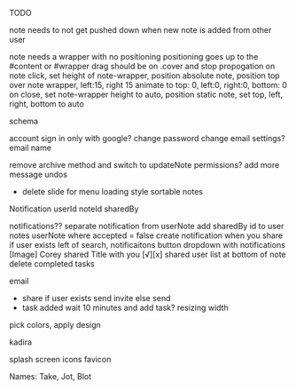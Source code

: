 TODO

note needs to not get pushed down when new note is added from other user

note needs a wrapper with no positioning
positioning goes up to the #content or #wrapper
drag should be on .cover and stop propogation
on note click, set height of note-wrapper, position absolute note, position top over note wrapper, left:15, right 15
  animate to top: 0, left:0, right:0, bottom: 0
on close, set note-wrapper height to auto, position static note, set top, left, right, bottom to auto

schema

account
  sign in only with google?
  change password
  change email settings?
    email
    name

remove archive method and switch to updateNote
permissions?
add more message undos
  - delete
slide for menu
loading style
sortable notes

Notification
  userId
  noteId
  sharedBy

notifications??
  separate notification from userNote
  add sharedBy id to user notes
  userNote where accepted = false
  create notification when you share if user exists
  left of search, notificaitons button
  dropdown with notifications
    [Image] Corey shared Title with you [√][x]
shared user list at bottom of note
delete completed tasks

email
  - share
    if user exists
      send invite
    else
      send
  - task added
    wait 10 minutes and add task?
resizing width

pick colors, apply design

kadira

splash screen
icons
favicon

Names: Take, Jot, Blot
